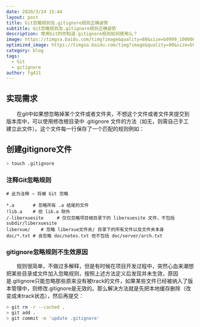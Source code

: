 ```yaml
---
date: 2020/3/24 15:44
layout: post
title: Git忽略规则及.gitignore规则正确姿势
subtitle: Git忽略规则及.gitignore规则正确姿势
description: 常用Git的你知道.gitignore规则如何使用么？
image: https://timgsa.baidu.com/timg?image&quality=80&size=b9999_10000&sec=1578046469146&di=24b211897ae2ce4b99f4c04c8cbfaced&imgtype=0&src=http%3A%2F%2Fattimg.dospy.com%2Fimg%2Fday_110923%2F20110923_0dd4df9e10e0aabdb8aaoGPSl0x9i9p6.jpg
optimized_image: https://timgsa.baidu.com/timg?image&quality=80&size=b9999_10000&sec=1585046300475&di=33775a448662f82603f8874e01eacd3f&imgtype=0&src=http%3A%2F%2F00.minipic.eastday.com%2F20171003%2F20171003064839_0420469b50ba2f0fbd35788b1e12cf22_1.jpeg
category: blog
tags:
  - Git
  - gitignore
author: fg411
---
```



## 实现需求

　　在git中如果想忽略掉某个文件或者文件夹，不想这个文件或者文件夹提交到版本库中，可以使用修改根目录中 .gitignore 文件的方法（如无，则需自己手工建立此文件）。这个文件每一行保存了一个匹配的规则例如：

## 创建gitignore文件

``` bash
> touch .gitignore
```
### 注释Git忽略规则
```
# 此为注释 – 将被 Git 忽略
 
*.a       # 忽略所有 .a 结尾的文件
!lib.a    # 但 lib.a 除外
/-liberxuesite     # 仅仅忽略项目根目录下的 liberxuesite 文件，不包括 subdir/liberxuesite
liberxue/    # 忽略 liberxue文件夹/ 目录下的所有文件以及文件夹本身
doc/*.txt # 会忽略 doc/notes.txt 但不包括 doc/server/arch.txt
```
### gitignore忽略规则不生效原因

　　规则很简单，不做过多解释，但是有时候在项目开发过程中，突然心血来潮想把某些目录或文件加入忽略规则，按照上述方法定义后发现并未生效，原因是.gitignore只能忽略那些原来没有被track的文件，如果某些文件已经被纳入了版本管理中，则修改.gitignore是无效的。那么解决方法就是先把本地缓存删除（改变成未track状态），然后再提交：

``` bash
> git rm -r --cached .
> git add .
> git commit -m 'update .gitignore'
```
